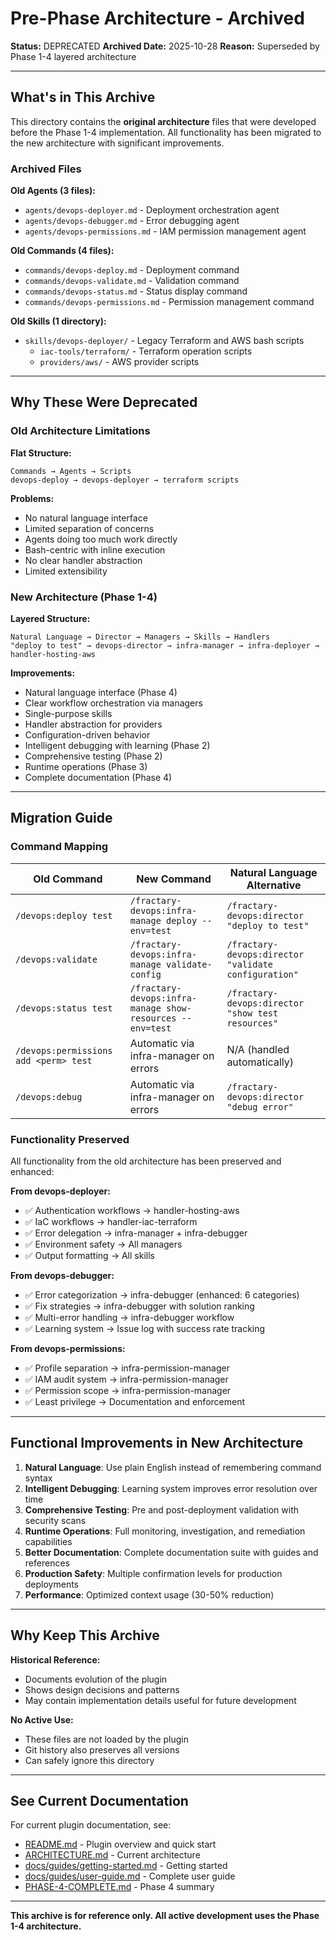 # Pre-Phase Architecture - Archived

**Status:** DEPRECATED
**Archived Date:** 2025-10-28
**Reason:** Superseded by Phase 1-4 layered architecture

---

## What's in This Archive

This directory contains the **original architecture** files that were developed before the Phase 1-4 implementation. All functionality has been migrated to the new architecture with significant improvements.

### Archived Files

**Old Agents (3 files):**
- `agents/devops-deployer.md` - Deployment orchestration agent
- `agents/devops-debugger.md` - Error debugging agent
- `agents/devops-permissions.md` - IAM permission management agent

**Old Commands (4 files):**
- `commands/devops-deploy.md` - Deployment command
- `commands/devops-validate.md` - Validation command
- `commands/devops-status.md` - Status display command
- `commands/devops-permissions.md` - Permission management command

**Old Skills (1 directory):**
- `skills/devops-deployer/` - Legacy Terraform and AWS bash scripts
  - `iac-tools/terraform/` - Terraform operation scripts
  - `providers/aws/` - AWS provider scripts

---

## Why These Were Deprecated

### Old Architecture Limitations

**Flat Structure:**
```
Commands → Agents → Scripts
devops-deploy → devops-deployer → terraform scripts
```

**Problems:**
- No natural language interface
- Limited separation of concerns
- Agents doing too much work directly
- Bash-centric with inline execution
- No clear handler abstraction
- Limited extensibility

### New Architecture (Phase 1-4)

**Layered Structure:**
```
Natural Language → Director → Managers → Skills → Handlers
"deploy to test" → devops-director → infra-manager → infra-deployer → handler-hosting-aws
```

**Improvements:**
- Natural language interface (Phase 4)
- Clear workflow orchestration via managers
- Single-purpose skills
- Handler abstraction for providers
- Configuration-driven behavior
- Intelligent debugging with learning (Phase 2)
- Comprehensive testing (Phase 2)
- Runtime operations (Phase 3)
- Complete documentation (Phase 4)

---

## Migration Guide

### Command Mapping

| Old Command | New Command | Natural Language Alternative |
|-------------|-------------|------------------------------|
| `/devops:deploy test` | `/fractary-devops:infra-manage deploy --env=test` | `/fractary-devops:director "deploy to test"` |
| `/devops:validate` | `/fractary-devops:infra-manage validate-config` | `/fractary-devops:director "validate configuration"` |
| `/devops:status test` | `/fractary-devops:infra-manage show-resources --env=test` | `/fractary-devops:director "show test resources"` |
| `/devops:permissions add <perm> test` | Automatic via infra-manager on errors | N/A (handled automatically) |
| `/devops:debug` | Automatic via infra-manager on errors | `/fractary-devops:director "debug error"` |

### Functionality Preserved

All functionality from the old architecture has been preserved and enhanced:

**From devops-deployer:**
- ✅ Authentication workflows → handler-hosting-aws
- ✅ IaC workflows → handler-iac-terraform
- ✅ Error delegation → infra-manager + infra-debugger
- ✅ Environment safety → All managers
- ✅ Output formatting → All skills

**From devops-debugger:**
- ✅ Error categorization → infra-debugger (enhanced: 6 categories)
- ✅ Fix strategies → infra-debugger with solution ranking
- ✅ Multi-error handling → infra-debugger workflow
- ✅ Learning system → Issue log with success rate tracking

**From devops-permissions:**
- ✅ Profile separation → infra-permission-manager
- ✅ IAM audit system → infra-permission-manager
- ✅ Permission scope → infra-permission-manager
- ✅ Least privilege → Documentation and enforcement

---

## Functional Improvements in New Architecture

1. **Natural Language**: Use plain English instead of remembering command syntax
2. **Intelligent Debugging**: Learning system improves error resolution over time
3. **Comprehensive Testing**: Pre and post-deployment validation with security scans
4. **Runtime Operations**: Full monitoring, investigation, and remediation capabilities
5. **Better Documentation**: Complete documentation suite with guides and references
6. **Production Safety**: Multiple confirmation levels for production deployments
7. **Performance**: Optimized context usage (30-50% reduction)

---

## Why Keep This Archive

**Historical Reference:**
- Documents evolution of the plugin
- Shows design decisions and patterns
- May contain implementation details useful for future development

**No Active Use:**
- These files are not loaded by the plugin
- Git history also preserves all versions
- Can safely ignore this directory

---

## See Current Documentation

For current plugin documentation, see:
- [README.md](../../README.md) - Plugin overview and quick start
- [ARCHITECTURE.md](../../docs/architecture/ARCHITECTURE.md) - Current architecture
- [docs/guides/getting-started.md](../../docs/guides/getting-started.md) - Getting started
- [docs/guides/user-guide.md](../../docs/guides/user-guide.md) - Complete user guide
- [PHASE-4-COMPLETE.md](../../docs/specs/status/PHASE-4-COMPLETE.md) - Phase 4 summary

---

**This archive is for reference only. All active development uses the Phase 1-4 architecture.**
